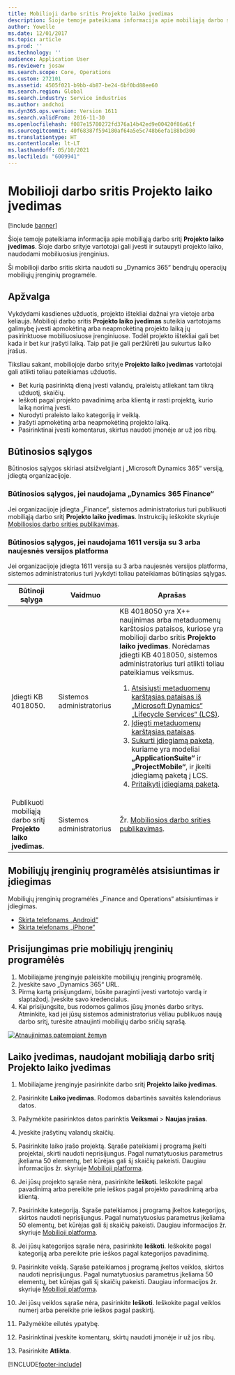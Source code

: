 ```yaml
---
title: Mobilioji darbo sritis Projekto laiko įvedimas
description: Šioje temoje pateikiama informacija apie mobiliąją darbo sritį Projekto laiko įvedimas. Šioje darbo srityje vartotojai gali įvesti ir sutaupyti projekto laiko, naudodami mobiliuosius įrenginius.
author: Yowelle
ms.date: 12/01/2017
ms.topic: article
ms.prod: ''
ms.technology: ''
audience: Application User
ms.reviewer: josaw
ms.search.scope: Core, Operations
ms.custom: 272101
ms.assetid: 4505f021-b9bb-4b87-be24-6bf0bd88ee60
ms.search.region: Global
ms.search.industry: Service industries
ms.author: andchoi
ms.dyn365.ops.version: Version 1611
ms.search.validFrom: 2016-11-30
ms.openlocfilehash: f087e15780272fd376a14b42ed9e00420f86a61f
ms.sourcegitcommit: 40f68387f594180af64a5e5c748b6efa188bd300
ms.translationtype: HT
ms.contentlocale: lt-LT
ms.lasthandoff: 05/10/2021
ms.locfileid: "6009941"
---
```

# <a name="project-time-entry-mobile-workspace"></a>Mobilioji darbo sritis Projekto laiko įvedimas

[!include [banner](../includes/banner.md)]

Šioje temoje pateikiama informacija apie mobiliąją darbo sritį **Projekto laiko įvedimas**. Šioje darbo srityje vartotojai gali įvesti ir sutaupyti projekto laiko, naudodami mobiliuosius įrenginius.

Ši mobilioji darbo sritis skirta naudoti su „Dynamics 365“ bendrųjų operacijų mobiliųjų įrenginių programėle. 

## <a name="overview"></a>Apžvalga
Vykdydami kasdienes užduotis, projekto ištekliai dažnai yra vietoje arba keliauja. Mobilioji darbo sritis **Projekto laiko įvedimas** suteikia vartotojams galimybę įvesti apmokėtiną arba neapmokėtiną projekto laiką jų pasirinktuose mobiliuosiuose įrenginiuose. Todėl projekto ištekliai gali bet kada ir bet kur įrašyti laiką. Taip pat jie gali peržiūrėti jau sukurtus laiko įrašus. 

Tiksliau sakant, mobiliojoje darbo srityje **Projekto laiko įvedimas** vartotojai gali atlikti toliau pateikiamas užduotis.

-   Bet kurią pasirinktą dieną įvesti valandų, praleistų atliekant tam tikrą užduotį, skaičių.
-   Ieškoti pagal projekto pavadinimą arba klientą ir rasti projektą, kurio laiką norimą įvesti.
-   Nurodyti praleisto laiko kategoriją ir veiklą.
-   Įrašyti apmokėtiną arba neapmokėtiną projekto laiką.
-   Pasirinktinai įvesti komentarus, skirtus naudoti įmonėje ar už jos ribų.

## <a name="prerequisites"></a>Būtinosios sąlygos
Būtinosios sąlygos skiriasi atsižvelgiant į „Microsoft Dynamics 365“ versiją, įdiegtą organizacijoje.

### <a name="prerequisites-if-you-use-dynamics-365-finance"></a>Būtinosios sąlygos, jei naudojama „Dynamics 365 Finance“
Jei organizacijoje įdiegta „Finance“, sistemos administratorius turi publikuoti mobiliąją darbo sritį **Projekto laiko įvedimas**. Instrukcijų ieškokite skyriuje [Mobiliosios darbo srities publikavimas](/dynamics365/fin-ops-core/dev-itpro/mobile-apps/publish-mobile-workspace).

### <a name="prerequisites-if-you-use-version-1611-with-platform-update-3-or-later"></a>Būtinosios sąlygos, jei naudojama 1611 versija su 3 arba naujesnės versijos platforma
Jei organizacijoje įdiegta 1611 versija su 3 arba naujesnės versijos platforma, sistemos administratorius turi įvykdyti toliau pateikiamas būtinąsias sąlygas. 

<table>
<thead>
<tr class="header">
<th>Būtinoji sąlyga</th>
<th>Vaidmuo</th>
<th>Aprašas</th>
</tr>
</thead>
<tbody>
<tr class="odd">

<td>Įdiegti KB 4018050.</td>
<td>Sistemos administratorius</td>
<td>KB 4018050 yra X++ naujinimas arba metaduomenų karštosios pataisos, kuriose yra mobilioji darbo sritis <strong>Projekto laiko įvedimas</strong>. Norėdamas įdiegti KB 4018050, sistemos administratorius turi atlikti toliau pateikiamus veiksmus.
<ol>
<li><a href="/dynamics365/fin-ops-core/dev-itpro/migration-upgrade/download-hotfix-lcs">Atsisiųsti metaduomenų karštąsias pataisas iš „Microsoft Dynamics“ „Lifecycle Services“ (LCS)</a>.</li>
<li><a href="/dynamics365/fin-ops-core/dev-itpro/migration-upgrade/install-metadata-hotfix-package">Įdiegti metaduomenų karštąsias pataisas</a>.</li>
<li><a href="/dynamics365/fin-ops-core/dev-itpro/deployment/create-apply-deployable-package">Sukurti įdiegiamą paketą,</a> kuriame yra modeliai <strong>„ApplicationSuite“</strong> ir <strong>„ProjectMobile“</strong>, ir įkelti įdiegiamą paketą į LCS.</li>
<li><a href="/dynamics365/fin-ops-core/dev-itpro/deployment/apply-deployable-package-system">Pritaikyti įdiegiamą paketą</a>.</li>

</ol></td>
</tr>
<tr class="even">
<td>Publikuoti mobiliąją darbo sritį <strong>Projekto laiko įvedimas</strong>.</td>
<td>Sistemos administratorius</td>
<td>Žr. <a href="/dynamics365/fin-ops-core/dev-itpro/mobile-apps/publish-mobile-workspace">Mobiliosios darbo srities publikavimas</a>.</td>
</tr>
</tbody>
</table>

## <a name="download-and-install-the-mobile-app"></a>Mobiliųjų įrenginių programėlės atsisiuntimas ir įdiegimas

Mobiliųjų įrenginių programėlės „Finance and Operations“ atsisiuntimas ir įdiegimas.

-   [Skirta telefonams „Android“](https://go.microsoft.com/fwlink/?linkid=850662)
-   [Skirta telefonams „iPhone“](https://go.microsoft.com/fwlink/?linkid=850663)

## <a name="sign-in-to-the-mobile-app"></a>Prisijungimas prie mobiliųjų įrenginių programėlės
1.  Mobiliajame įrenginyje paleiskite mobiliųjų įrenginių programėlę.
2.  Įveskite savo „Dynamics 365“ URL.
3.  Pirmą kartą prisijungdami, būsite paraginti įvesti vartotojo vardą ir slaptažodį. Įveskite savo kredencialus.
4.  Kai prisijungsite, bus rodomos galimos jūsų įmonės darbo sritys. Atminkite, kad jei jūsų sistemos administratorius vėliau publikuos naują darbo sritį, turėsite atnaujinti mobiliųjų darbo sričių sąrašą.

[![Atnaujinimas patempiant žemyn](./media/pull-to-refresh-list-of-workspaces-183x300.png)](./media/pull-to-refresh-list-of-workspaces.png)

## <a name="enter-time-by-using-the-project-time-entry-mobile-workspace"></a>Laiko įvedimas, naudojant mobiliąją darbo sritį Projekto laiko įvedimas
1.  Mobiliajame įrenginyje pasirinkite darbo sritį **Projekto laiko įvedimas**.
2.  Pasirinkite **Laiko įvedimas**. Rodomos dabartinės savaitės kalendoriaus datos.
3.  Pažymėkite pasirinktos datos parinktis **Veiksmai** &gt; **Naujas įrašas**.
4.  Įveskite įrašytinų valandų skaičių.
5.  Pasirinkite laiko įrašo projektą. Sąraše pateikiami į programą įkelti projektai, skirti naudoti neprisijungus. Pagal numatytuosius parametrus įkeliama 50 elementų, bet kūrėjas gali šį skaičių pakeisti. Daugiau informacijos žr. skyriuje [Mobilioji platforma](/dynamics365/fin-ops-core/dev-itpro/mobile-apps/mobile-app-home-page).
6.  Jei jūsų projekto sąraše nėra, pasirinkite **Ieškoti**. Ieškokite pagal pavadinimą arba pereikite prie ieškos pagal projekto pavadinimą arba klientą.
7.  Pasirinkite kategoriją.  Sąraše pateikiamos į programą įkeltos kategorijos, skirtos naudoti neprisijungus. Pagal numatytuosius parametrus įkeliama 50 elementų, bet kūrėjas gali šį skaičių pakeisti. Daugiau informacijos žr. skyriuje [Mobilioji platforma](/dynamics365/fin-ops-core/dev-itpro/mobile-apps/mobile-app-home-page).
8.  Jei jūsų kategorijos sąraše nėra, pasirinkite **Ieškoti**. Ieškokite pagal kategoriją arba pereikite prie ieškos pagal kategorijos pavadinimą.
9.  Pasirinkite veiklą. Sąraše pateikiamos į programą įkeltos veiklos, skirtos naudoti neprisijungus. Pagal numatytuosius parametrus įkeliama 50 elementų, bet kūrėjas gali šį skaičių pakeisti. Daugiau informacijos žr. skyriuje [Mobilioji platforma](/dynamics365/fin-ops-core/dev-itpro/mobile-apps/mobile-app-home-page).
10. Jei jūsų veiklos sąraše nėra, pasirinkite **Ieškoti**. Ieškokite pagal veiklos numerį arba pereikite prie ieškos pagal paskirtį.

11. Pažymėkite eilutės ypatybę.
12. Pasirinktinai įveskite komentarų, skirtų naudoti įmonėje ir už jos ribų.
13. Pasirinkite **Atlikta**.


[!INCLUDE[footer-include](../includes/footer-banner.md)]